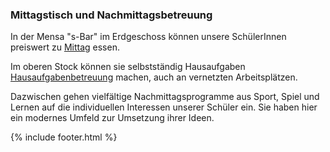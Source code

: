 ---
---

### Mittagstisch und Nachmittagsbetreuung

In der  Mensa "s-Bar" im Erdgeschoss können unsere SchülerInnen preiswert zu [<i class="fa fa-external-link"></i> Mittag](#/Schulleben/S-Bar/) essen.

Im oberen Stock können sie selbstständig Hausaufgaben <a href="javascript:hightlight('Navigation_Schulleben');$('#sidebar').load('/static/sidebar/Schulleben.html', function() {
        ajaxload('Schulleben', 'Hausaufgabenbetreuung');
    });"><i class="fa fa-external-link"></i> Hausaufgabenbetreuung</a> machen, auch an vernetzten Arbeitsplätzen.

Dazwischen gehen vielfältige Nachmittagsprogramme aus Sport, Spiel und Lernen auf die individuellen Interessen unserer Schüler ein. Sie haben hier ein modernes Umfeld zur Umsetzung ihrer Ideen.

{% include footer.html %}
